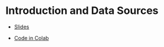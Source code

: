 # Introduction and Data Sources

- [Slides](https://docs.google.com/presentation/d/e/2PACX-1vTzt1RZQn3fItTdueUmh6FJyNd7X0XzwtcUeFu2S8gI0E0eVvk5bpozkKSv53G1hs03jBrWtHxzx_an/pub?start=false&loop=false&delayms=3000)  

- [Code in Colab](https://github.com/DataTalksClub/stock-markets-analytics-zoomcamp/blob/main/01-data-sources/Module01_Colab_Introduction_and_Data_Sources.ipynb)